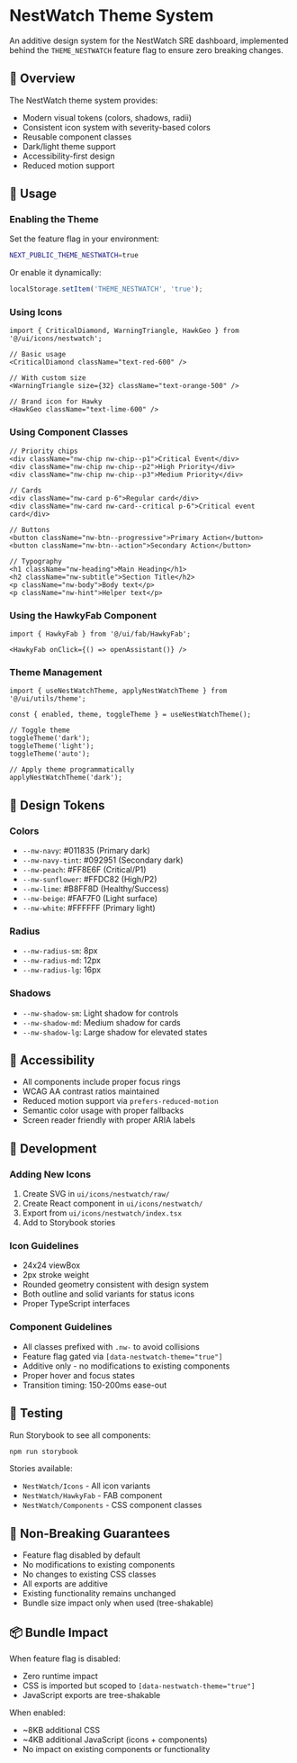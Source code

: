 # NestWatch Theme System

An additive design system for the NestWatch SRE dashboard, implemented behind the `THEME_NESTWATCH` feature flag to ensure zero breaking changes.

## 🎯 Overview

The NestWatch theme system provides:
- Modern visual tokens (colors, shadows, radii)
- Consistent icon system with severity-based colors
- Reusable component classes
- Dark/light theme support
- Accessibility-first design
- Reduced motion support

## 🚀 Usage

### Enabling the Theme

Set the feature flag in your environment:
```bash
NEXT_PUBLIC_THEME_NESTWATCH=true
```

Or enable it dynamically:
```javascript
localStorage.setItem('THEME_NESTWATCH', 'true');
```

### Using Icons

```tsx
import { CriticalDiamond, WarningTriangle, HawkGeo } from '@/ui/icons/nestwatch';

// Basic usage
<CriticalDiamond className="text-red-600" />

// With custom size
<WarningTriangle size={32} className="text-orange-500" />

// Brand icon for Hawky
<HawkGeo className="text-lime-600" />
```

### Using Component Classes

```tsx
// Priority chips
<div className="nw-chip nw-chip--p1">Critical Event</div>
<div className="nw-chip nw-chip--p2">High Priority</div>
<div className="nw-chip nw-chip--p3">Medium Priority</div>

// Cards
<div className="nw-card p-6">Regular card</div>
<div className="nw-card nw-card--critical p-6">Critical event card</div>

// Buttons
<button className="nw-btn--progressive">Primary Action</button>
<button className="nw-btn--action">Secondary Action</button>

// Typography
<h1 className="nw-heading">Main Heading</h1>
<h2 className="nw-subtitle">Section Title</h2>
<p className="nw-body">Body text</p>
<p className="nw-hint">Helper text</p>
```

### Using the HawkyFab Component

```tsx
import { HawkyFab } from '@/ui/fab/HawkyFab';

<HawkyFab onClick={() => openAssistant()} />
```

### Theme Management

```tsx
import { useNestWatchTheme, applyNestWatchTheme } from '@/ui/utils/theme';

const { enabled, theme, toggleTheme } = useNestWatchTheme();

// Toggle theme
toggleTheme('dark');
toggleTheme('light');
toggleTheme('auto');

// Apply theme programmatically
applyNestWatchTheme('dark');
```

## 🎨 Design Tokens

### Colors
- `--nw-navy`: #011835 (Primary dark)
- `--nw-navy-tint`: #092951 (Secondary dark)
- `--nw-peach`: #FF8E6F (Critical/P1)
- `--nw-sunflower`: #FFDC82 (High/P2)
- `--nw-lime`: #B8FF8D (Healthy/Success)
- `--nw-beige`: #FAF7F0 (Light surface)
- `--nw-white`: #FFFFFF (Primary light)

### Radius
- `--nw-radius-sm`: 8px
- `--nw-radius-md`: 12px
- `--nw-radius-lg`: 16px

### Shadows
- `--nw-shadow-sm`: Light shadow for controls
- `--nw-shadow-md`: Medium shadow for cards
- `--nw-shadow-lg`: Large shadow for elevated states

## 📱 Accessibility

- All components include proper focus rings
- WCAG AA contrast ratios maintained
- Reduced motion support via `prefers-reduced-motion`
- Semantic color usage with proper fallbacks
- Screen reader friendly with proper ARIA labels

## 🔧 Development

### Adding New Icons

1. Create SVG in `ui/icons/nestwatch/raw/`
2. Create React component in `ui/icons/nestwatch/`
3. Export from `ui/icons/nestwatch/index.tsx`
4. Add to Storybook stories

### Icon Guidelines

- 24x24 viewBox
- 2px stroke weight
- Rounded geometry consistent with design system
- Both outline and solid variants for status icons
- Proper TypeScript interfaces

### Component Guidelines

- All classes prefixed with `.nw-` to avoid collisions
- Feature flag gated via `[data-nestwatch-theme="true"]`
- Additive only - no modifications to existing components
- Proper hover and focus states
- Transition timing: 150-200ms ease-out

## 🧪 Testing

Run Storybook to see all components:
```bash
npm run storybook
```

Stories available:
- `NestWatch/Icons` - All icon variants
- `NestWatch/HawkyFab` - FAB component
- `NestWatch/Components` - CSS component classes

## 🚫 Non-Breaking Guarantees

- Feature flag disabled by default
- No modifications to existing components
- No changes to existing CSS classes
- All exports are additive
- Existing functionality remains unchanged
- Bundle size impact only when used (tree-shakable)

## 📦 Bundle Impact

When feature flag is disabled:
- Zero runtime impact
- CSS is imported but scoped to `[data-nestwatch-theme="true"]`
- JavaScript exports are tree-shakable

When enabled:
- ~8KB additional CSS
- ~4KB additional JavaScript (icons + components)
- No impact on existing components or functionality
